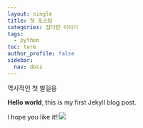 ```yaml
---
layout: single
title: 첫 포스팅
categories: 잡다한 이야기
tags:
  - python
toc: ture
author_profile: false
sidebar:
  nav: docs
---
```


역사적인 첫 발걸음

**Hello world**, this is my first Jekyll blog post.

I hope you like it!!![](../../images/Pastedimage20240713012934.png)